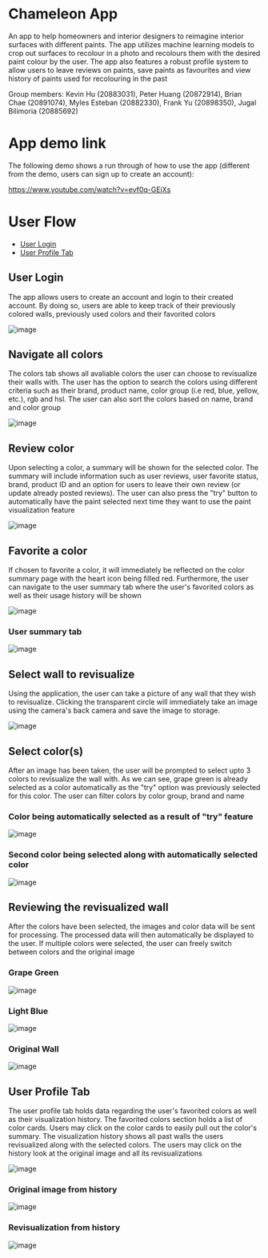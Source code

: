# Chameleon App
An app to help homeowners and interior designers to reimagine interior surfaces with different paints. The app utilizes machine learning models to crop out surfaces to recolour in a photo and recolours them with the desired paint colour by the user. The app also features a robust profile system to allow users to leave reviews on paints, save paints as favourites and view history of paints used for recolouring in the past

Group members: Kevin Hu (20883031), Peter Huang (20872914), Brian Chae (20891074), Myles Esteban (20882330), Frank Yu (20898350), Jugal Bilimoria (20885692)

# App demo link
The following demo shows a run through of how to use the app (different from the demo, users can sign up to create an account):

https://www.youtube.com/watch?v=evf0q-GEjXs

# User Flow
- [User Login](#user-login)
- [User Profile Tab](#user-profile-tab)


## User Login

The app allows users to create an account and login to their created account. By doing so, users are able to keep track of their previously colored walls, previously used colors and their favorited colors

![image](https://github.com/user-attachments/assets/635837da-4402-40ab-a159-c4f3b6d7dade)


## Navigate all colors

The colors tab shows all avaliable colors the user can choose to revisualize their walls with. The user has the option to search the colors using different criteria such as their brand, product name, color group (i.e red, blue, yellow, etc.), rgb and hsl.
The user can also sort the colors based on name, brand and color group

![image](https://github.com/user-attachments/assets/b8254e8f-c746-4db3-a377-4c1eaf914a85)

## Review color

Upon selecting a color, a summary will be shown for the selected color. The summary will include information such as user reviews, user favorite status, brand, product ID and an option for users to leave their own review (or update already posted reviews).
The user can also press the "try" button to automatically have the paint selected next time they want to use the paint visualization feature

![image](https://github.com/user-attachments/assets/f726cf3b-3fd1-45e2-b0b8-fc6c598bacbe)

## Favorite a color

If chosen to favorite a color, it will immediately be reflected on the color summary page with the heart icon being filled red. Furthermore, the user can navigate to the user summary tab where the user's favorited colors as well as their usage history will be shown

![image](https://github.com/user-attachments/assets/116f76d1-8189-4e1e-92f8-f544b02b01b8)

### User summary tab
![image](https://github.com/user-attachments/assets/d1596ddc-72d4-4a64-b8f6-094656dbbec5)

## Select wall to revisualize

Using the application, the user can take a picture of any wall that they wish to revisualize. Clicking the transparent circle will immediately take an image using the camera's back camera and save the image to storage. 

![image](https://github.com/user-attachments/assets/55017ac6-5557-4b1b-a924-47aa977ba885)

## Select color(s)

After an image has been taken, the user will be prompted to select upto 3 colors to revisualize the wall with. As we can see, grape green is already selected as a color automatically as the "try" option was previously selected for this color.
The user can filter colors by color group, brand and name

### Color being automatically selected as a result of "try" feature
![image](https://github.com/user-attachments/assets/06615fcd-d2bf-4e05-9e2f-9d7f69df4a11)

### Second color being selected along with automatically selected color
![image](https://github.com/user-attachments/assets/d55647ea-6055-4f31-89ae-cbddc9326c94)

## Reviewing the revisualized wall

After the colors have been selected, the images and color data will be sent for processing. The processed data will then automatically be displayed to the user. If multiple colors were selected, the user can freely switch between colors and the original image

### Grape Green
![image](https://github.com/user-attachments/assets/55c12155-5b96-4874-96f6-04a14adf1ce1)

### Light Blue
![image](https://github.com/user-attachments/assets/b7cd46f1-be19-4f86-8815-bbc3fbf446a4)

### Original Wall
![image](https://github.com/user-attachments/assets/77cabdf5-f05d-4e1d-ae11-97cfdc1c171a)

## User Profile Tab

The user profile tab holds data regarding the user's favorited colors as well as their visualization history. The favorited colors section holds a list of color cards. Users may click on the color cards to easily pull out the color's summary.
The visualization history shows all past walls the users revisualized along with the selected colors. The users may click on the history look at the original image and all its revisualizations

![image](https://github.com/user-attachments/assets/1fb8f51a-21cb-4270-8005-20b56c5c2d71)

### Original image from history
![image](https://github.com/user-attachments/assets/bd3a15b4-80ca-4e8b-8ac0-1de1acda2825)

### Revisualization from history
![image](https://github.com/user-attachments/assets/19c8f6a3-3b33-4cfc-99be-d131f7471548)


